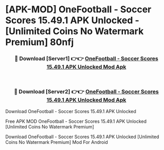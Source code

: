 # [APK-MOD] OneFootball - Soccer Scores 15.49.1 APK Unlocked - [Unlimited Coins No Watermark Premium] 80nfj



<div align="center">
<h3>🔴 Download [Server1] 👉👉 <a href="https://momento.my/?title=OneFootball_-_Soccer_Scores_15.49.1_APK_Unlocked">OneFootball - Soccer Scores 15.49.1 APK Unlocked Mod Apk</a></h3><br>

<h3>🔴 Download [Server2] 👉👉 <a href="https://momento.my/?title=OneFootball_-_Soccer_Scores_15.49.1_APK_Unlocked">OneFootball - Soccer Scores 15.49.1 APK Unlocked Mod Apk</a></h3>
</div>



Download OneFootball - Soccer Scores 15.49.1 APK Unlocked 

Free APK MOD OneFootball - Soccer Scores 15.49.1 APK Unlocked [Unlimited Coins No Watermark Premium]

Download OneFootball - Soccer Scores 15.49.1 APK Unlocked [Unlimited Coins No Watermark Premium] Mod For Android
